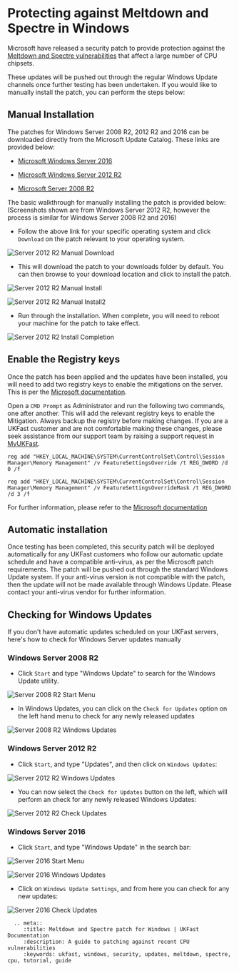 # Protecting against Meltdown and Spectre in Windows

Microsoft have released a security patch to provide protection against the [Meltdown and Spectre vulnerabilities](/security/meltdown.html) that affect a large number of CPU chipsets.

These updates will be pushed out through the regular Windows Update channels once further testing has been undertaken. If you would like to manually install the patch, you can perform the steps below:

## Manual Installation

The patches for Windows Server 2008 R2, 2012 R2 and 2016 can be downloaded directly from the Microsoft Update Catalog. These links are provided below:

* [Microsoft Windows Server 2016](https://www.catalog.update.microsoft.com/Search.aspx?q=KB4056890)

* [Microsoft Windows Server 2012 R2](https://www.catalog.update.microsoft.com/Search.aspx?q=KB4056898)

* [Microsoft Server 2008 R2](https://www.catalog.update.microsoft.com/Search.aspx?q=KB4056897)


The basic walkthrough for manually installing the patch is provided below:
(Screenshots shown are from Windows Server 2012 R2, however the process is similar for Windows Server 2008 R2 and 2016)

* Follow the above link for your specific operating system and click `Download` on the patch relevant to your operating system.

![Server 2012 R2 Manual Download](Images/meltdownpatch/2012r2-UpdateCatalog1.png)

* This will download the patch to your downloads folder by default. You can then browse to your download location and click to install the patch.

![Server 2012 R2 Manual Install](Images/meltdownpatch/2012r2-UpdateCatalog2.png)

![Server 2012 R2 Manual Install2](Images/meltdownpatch/2012r2-UpdateCatalog3.png)

* Run through the installation. When complete, you will need to reboot your machine for the patch to take effect.

![Server 2012 R2 Install Completion](Images/meltdownpatch/2012r2-installcomplete.png)


## Enable the Registry keys

Once the patch has been applied and the updates have been installed, you will need to add two registry keys to enable the mitigations on the server. This is per the [Microsoft documentation](https://support.microsoft.com/en-us/help/4072698/windows-server-guidance-to-protect-against-the-speculative-execution-s).

Open a `CMD Prompt` as Administrator and run the following two commands, one after another. This will add the relevant registry keys to enable the Mitigation.  Always backup the registry before making changes.  If you are a UKFast customer and are not comfortable making these changes, please seek assistance from our support team by raising a support request in [MyUKFast](https://my.ukfast.co.uk/pss/add.php). 

```
reg add "HKEY_LOCAL_MACHINE\SYSTEM\CurrentControlSet\Control\Session Manager\Memory Management" /v FeatureSettingsOverride /t REG_DWORD /d 0 /f

reg add "HKEY_LOCAL_MACHINE\SYSTEM\CurrentControlSet\Control\Session Manager\Memory Management" /v FeatureSettingsOverrideMask /t REG_DWORD /d 3 /f
```

For further information, please refer to the [Microsoft documentation](https://support.microsoft.com/en-us/help/4072698/windows-server-guidance-to-protect-against-the-speculative-execution-s)


## Automatic installation

Once testing has been completed, this security patch will be deployed automatically for any UKFast customers who follow our automatic update schedule and have a compatible anti-virus, as per the Microsoft patch requirements. The patch will be pushed out through the standard Windows Update system. If your anti-virus version is not compatible with the patch, then the update will not be made available through Windows Update. Please contact your anti-virus vendor for further information.

## Checking for Windows Updates

If you don't have automatic updates scheduled on your UKFast servers, here's how to check for Windows Server updates manually

### Windows Server 2008 R2

* Click `Start` and type "Windows Update" to search for the Windows Update utility.

![Server 2008 R2 Start Menu](Images/meltdownpatch/2008-WindowsUpdates1.PNG)

* In Windows Updates, you can click on the `Check for Updates` option on the left hand menu to check for any newly released updates

![Server 2008 R2 Windows Updates](Images/meltdownpatch/2008-WindowsUpdates2.PNG)

### Windows Server 2012 R2

* Click `Start`, and type "Updates", and then click on `Windows Updates`:

![Server 2012 R2 Windows Updates](Images/meltdownpatch/2012r2-controlAlt.png)

* You can now select the `Check for Updates` button on the left, which will perform an check for any newly released Windows Updates:

![Server 2012 R2 Check Updates](Images/meltdownpatch/2012r2-control4.png)

### Windows Server 2016

* Click `Start`, and type "Windows Update" in the search bar:

![Server 2016 Start Menu](Images/meltdownpatch/2016-WindowsUpdate1.png)

![Server 2016 Windows Updates](Images/meltdownpatch/2016-WindowsUpdate2.png)

* Click on `Windows Update Settings`, and from here you can check for any new updates:

![Server 2016 Check Updates](Images/meltdownpatch/2016-WindowsUpdate3.png)


```eval_rst
  .. meta::
     :title: Meltdown and Spectre patch for Windows | UKFast Documentation
     :description: A guide to patching against recent CPU vulnerabilities
     :keywords: ukfast, windows, security, updates, meltdown, spectre, cpu, tutorial, guide

